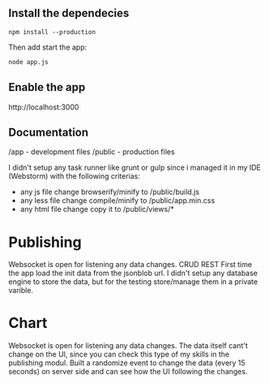 ## Install the dependecies

```shell
npm install --production
```

Then add start the app:

```html
node app.js
```

## Enable the app

http://localhost:3000

## Documentation

/app    - development files
/public - production files

I didn't setup any task runner like grunt or gulp since i managed it in my IDE (Webstorm) with the following criterias:
- any js file change browserify/minify to /public/build.js
- any less file change compile/minify to /public/app.min.css
- any html file change copy it to /public/views/*

# Publishing
Websocket is open for listening any data changes.
CRUD REST
First time the app load the init data from the jsonblob url.
I didn't setup any database engine to store the data, but for the testing store/manage them in a private varible.

# Chart
Websocket is open for listening any data changes.
The data itself cant't change on the UI, since you can check this type of my skills in the publishing modul.
Built a randomize event to change the data (every 15 seconds) on server side and can see how the UI following the changes.
